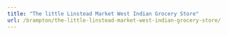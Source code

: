 ```yaml
---
title: "The little Linstead Market West Indian Grocery Store"
url: /brampton/the-little-linstead-market-west-indian-grocery-store/
---
```

